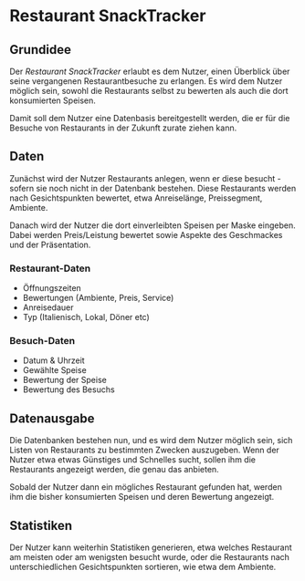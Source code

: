 # Restaurant SnackTracker

## Grundidee
Der *Restaurant SnackTracker* erlaubt es dem Nutzer, einen Überblick über seine vergangenen Restaurantbesuche zu erlangen. Es wird dem Nutzer möglich sein, sowohl die Restaurants selbst zu bewerten als auch die dort konsumierten Speisen. 

Damit soll dem Nutzer eine Datenbasis bereitgestellt werden, die er für die Besuche von Restaurants in der Zukunft zurate ziehen kann.

## Daten

Zunächst wird der Nutzer Restaurants anlegen, wenn er diese besucht - sofern sie noch nicht in der Datenbank bestehen. Diese Restaurants werden nach Gesichtspunkten bewertet, etwa Anreiselänge, Preissegment, Ambiente.

Danach wird der Nutzer die dort einverleibten Speisen per Maske eingeben. Dabei werden Preis/Leistung bewertet sowie Aspekte des Geschmackes und der Präsentation.

### Restaurant-Daten

- Öffnungszeiten
- Bewertungen (Ambiente, Preis, Service)
- Anreisedauer
- Typ (Italienisch, Lokal, Döner etc)

### Besuch-Daten

- Datum & Uhrzeit
- Gewählte Speise
- Bewertung der Speise
- Bewertung des Besuchs

## Datenausgabe

Die Datenbanken bestehen nun, und es wird dem Nutzer möglich sein, sich Listen von Restaurants zu bestimmten Zwecken auszugeben. Wenn der Nutzer etwa etwas Günstiges und Schnelles sucht, sollen ihm die Restaurants angezeigt werden, die genau das anbieten.

Sobald der Nutzer dann ein mögliches Restaurant gefunden hat, werden ihm die bisher konsumierten Speisen und deren Bewertung angezeigt.

## Statistiken

Der Nutzer kann weiterhin Statistiken generieren, etwa welches Restaurant am meisten oder am wenigsten besucht wurde, oder die Restaurants nach unterschiedlichen Gesichtspunkten sortieren, wie etwa dem Ambiente.